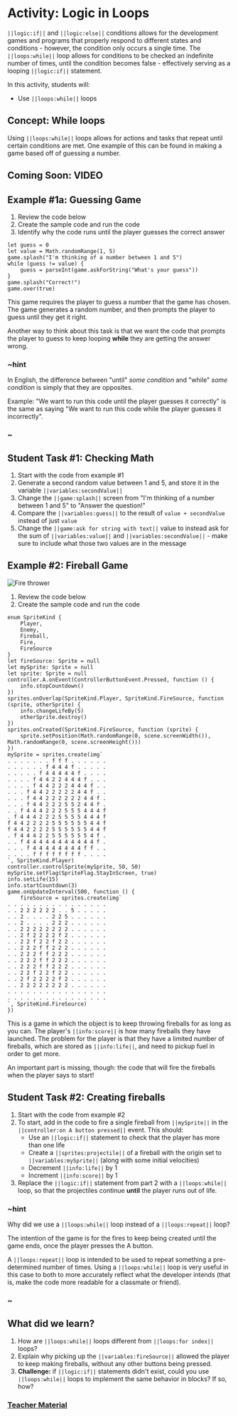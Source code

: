# Activity: Logic in Loops

``||logic:if||`` and ``||logic:else||`` conditions allows for the development games and programs that properly respond to different states and conditions - however, the condition only occurs a single time. The ``||loops:while||`` loop allows for conditions to be checked an indefinite number of times, until the condition becomes false - effectively serving as a looping ``||logic:if||`` statement.

In this activity, students will: 
* Use ``||loops:while||`` loops

## Concept: While loops

Using ``||loops:while||`` loops allows for actions and tasks that repeat until certain conditions are met. One example of this can be found in making a game based off of guessing a number.

## Coming Soon: VIDEO

## Example #1a: Guessing Game

1. Review the code below
2. Create the sample code and run the code
3. Identify why the code runs until the player guesses the correct answer

```blocks
let guess = 0
let value = Math.randomRange(1, 5)
game.splash("I'm thinking of a number between 1 and 5")
while (guess != value) {
    guess = parseInt(game.askForString("What's your guess"))
}
game.splash("Correct!")
game.over(true)
```

This game requires the player to guess a number that the game has chosen. The game generates a random number, and then prompts the player to guess until they get it right. 

Another way to think about this task is that we want the code that prompts the player to guess to keep looping **while** they are getting the answer wrong. 

### ~hint

In English, the difference between "until" *some condition* and "while" *some condition* is simply that they are opposites.

Example: "We want to run this code until the player guesses it correctly" is the same as saying "We want to run this code while the player guesses it incorrectly".

### ~

## Student Task #1: Checking Math

1. Start with the code from example #1
2. Generate a second random value between 1 and 5, and store it in the variable ``||variables:secondValue||``
3. Change the ``||game:splash||`` screen from "I'm thinking of a number between 1 and 5" to "Answer the question!"
4. Compare the ``||variables:guess||`` to the result of `value + secondValue` instead of just `value`
5. Change the ``||game:ask for string with text||`` value to instead ask for the sum of ``||variables:value||`` and ``||variables:secondValue||`` - make sure to include what those two values are in the message

## Example #2: Fireball Game

![Fire thrower](/static/courses/csintro/logic/fire-shooter.gif)

1. Review the code below
2. Create the sample code and run the code

```blocks
enum SpriteKind {
    Player,
    Enemy,
    Fireball,
    Fire,
    FireSource
}
let fireSource: Sprite = null
let mySprite: Sprite = null
let sprite: Sprite = null
controller.A.onEvent(ControllerButtonEvent.Pressed, function () {
    info.stopCountdown()
})
sprites.onOverlap(SpriteKind.Player, SpriteKind.FireSource, function (sprite, otherSprite) {
    info.changeLifeBy(5)
    otherSprite.destroy()
})
sprites.onCreated(SpriteKind.FireSource, function (sprite) {
    sprite.setPosition(Math.randomRange(0, scene.screenWidth()), Math.randomRange(0, scene.screenHeight()))
})
mySprite = sprites.create(img`
. . . . . . . f f f . . . . . . 
. . . . . . f 4 4 4 f . . . . . 
. . . . . f 4 4 4 4 4 f . . . . 
. . . . f 4 4 2 2 4 4 4 f . . . 
. . . . f 4 4 2 2 2 4 4 4 f . . 
. . . f 4 4 2 2 2 2 2 4 4 f . . 
. . . f 4 4 2 2 2 2 2 2 4 4 f . 
. . . f 4 4 2 2 2 5 5 2 4 4 f . 
. . f 4 4 4 2 2 2 5 5 5 4 4 4 f 
. f 4 4 4 2 2 2 5 5 5 5 4 4 4 f 
f 4 4 2 2 2 2 5 5 5 5 5 5 4 4 f 
f 4 4 2 2 2 2 5 5 5 5 5 5 4 4 f 
. f 4 4 4 2 2 5 5 5 5 5 5 4 f . 
. . f 4 4 4 4 4 4 4 4 4 4 4 f . 
. . . f 4 4 4 4 4 4 4 4 f f . . 
. . . . f f f f f f f f . . . . 
`, SpriteKind.Player)
controller.controlSprite(mySprite, 50, 50)
mySprite.setFlag(SpriteFlag.StayInScreen, true)
info.setLife(15)
info.startCountdown(3)
game.onUpdateInterval(500, function () {
    fireSource = sprites.create(img`
. . . . . . . . . . . . . . . . 
. . 2 2 2 2 2 2 . . 5 . . . . . 
. . 2 . . . . 2 2 5 . . . . . . 
. . 2 . . . . 2 2 2 . . . . . . 
. . 2 2 2 2 2 2 2 2 . . . . . . 
. . 2 f 2 2 2 2 f 2 . . . . . . 
. . 2 2 f 2 2 f 2 2 . . . . . . 
. . 2 2 2 f f 2 2 2 . . . . . . 
. . 2 2 2 f f 2 2 2 . . . . . . 
. . 2 2 2 f f 2 2 2 . . . . . . 
. . 2 2 2 f f 2 2 2 . . . . . . 
. . 2 2 f 2 2 f 2 2 . . . . . . 
. . 2 f 2 2 2 2 f 2 . . . . . . 
. . 2 2 2 2 2 2 2 2 . . . . . . 
. . . . . . . . . . . . . . . . 
. . . . . . . . . . . . . . . . 
`, SpriteKind.FireSource)
})
```

This is a game in which the object is to keep throwing fireballs for as long as you can. The player's ``||info:score||`` is how many fireballs they have launched. The problem for the player is that they have a limited number of fireballs, which are stored as ``||info:life||``, and need to pickup fuel in order to get more. 

An important part is missing, though: the code that will fire the fireballs when the player says to start!

## Student Task #2: Creating fireballs

1. Start with the code from example #2
2. To start, add in the code to fire a single fireball from ``||mySprite||`` in the ``||controller:on A button pressed||`` event. This should:
    * Use an ``||logic:if||`` statement to check that the player has more than one life
    * Create a ``||sprites:projectile||`` of a fireball with the origin set to ``||variables:mySprite||`` (along with some initial velocities)
    * Decrement ``||info:life||`` by 1
    * Increment ``||info:score||`` by 1
3. Replace the ``||logic:if||`` statement from part 2 with a ``||loops:while||`` loop, so that the projectiles continue **until** the player runs out of life.

### ~hint

Why did we use a ``||loops:while||`` loop instead of a ``||loops:repeat||`` loop?

The intention of the game is for the fires to keep being created until the game ends, once the player presses the A button.

A ``||loops:repeat||`` loop is intended to be used to repeat something a pre-determined number of times. Using a ``||loops:while||`` loop is very useful in this case to both to more accurately reflect what the developer intends (that is, make the code more readable for a classmate or friend).

### ~

## What did we learn?

1. How are ``||loops:while||`` loops different from ``||loops:for index||`` loops?
2. Explain why picking up the ``||variables:fireSource||`` allowed the player to keep making fireballs, without any other buttons being pressed.
3. **Challenge:** if ``||logic:if||`` statements didn't exist, could you use ``||loops:while||`` loops to implement the same behavior in blocks? If so, how?

### [Teacher Material](/courses/csintro/about/teachers)